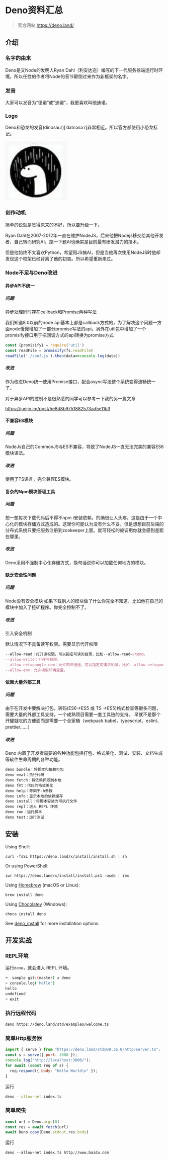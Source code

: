 # Deno资料汇总

> 官方网站 https://deno.land/



## 介绍

### 名字的由来

Deno是又Node的发明人Ryan Dahl（利安达迩）编写的下一代服务器端运行时环境。所以任性的作者将Node的音节颠倒过来作为新框架的名字。

### 发音

大家可以发音为“德诺”或“迪诺”，我更喜欢叫他迪诺。

### Logo

Deno和恐龙的发音(dinosaur)[ˈdaɪnəsɔːr]非常相近。所以官方都使用小恐龙标记。

![image-20200408151836617](assets/image-20200408151836617.png)

### 创作动机

简单的说就是觉得原来的不好，所以要升级一下。

Ryan Dahl在2007-2012年一直在维护NodeJS，后来他把Nodejs移交给其他开发者，自己转而研究AI。跑一下题AI也确实是目前最有研发潜力的技术。

但是他始终不太喜欢Python，希望用JS搞AI，但是当他再次使用NodeJS时他却发现这个框架已经背离了他的初衷。所以希望重新来过。



### Node不足与Deno改进

#### 异步API不统一

##### 问题

异步处理同时存在callback和Promise两种写法

我们知道8.0以前的node api基本上都是callback方式的，为了解决这个问题一方面node慢慢增加了一部分promise写法的api。另外在util包中增加了一个promisify接口用于把回调方式的api转换为promise方式

```js
const {promisify} = require('util')
const readFile = promisify(fs.readFile)
readFile('./conf.js').then(data=>console.log(data))
```

##### 改进

作为改进Deno统一使用Promise接口，配合async写法整个系统变得流畅统一了。

对于异步API的控制不是很熟悉的同学可以参考一下我的另一篇文章

https://juejin.im/post/5e8d8b9751882573ad5e11b3



#### 不兼容ES模块

##### 问题

NodeJs自己的CommonJS与ES不兼容，导致了NodeJS一直无法完美的兼容ES6 模块语法。

##### 改进

使用了TS语言，完全兼容ES模块。

#### 复杂的Npm模块管理工具

##### 问题

想一想每次下载代码后不得不npm i安装依赖，的确很让人头疼。这是由于一个中心化的模块存储方式造成的。这里你可能认为没有什么不妥，但是想想目前后端的分布式系统只要把服务注册到zookeeper上面。就可轻松的被调用你就会感到差距在哪里。

##### 改进

Deno采用不强制中心化存储方式，换句话说你可以加载任何地方的模块。

#### 缺乏安全性问题

##### 问题

Node没有安全模块 如果下载别人的模块做了什么你完全不知道，比如他在自己的模块中加入了挖矿程序。你完全控制不了。

##### 改进

引入安全机制 

默认情况下不具备读写权限。需要显示代开权限

```js
--allow-read：打开读权限，可以指定可读的目录，比如--allow-read=/temp。
--allow-write：打开写权限。
--allow-net=google.com：允许网络通信，可以指定可请求的域，比如--allow-net=google.com。
--allow-env：允许读取环境变量。
```



#### 依赖大量外部工具

##### 问题

由于在开发中要解决打包，转码(ES6->ES5 或 TS ->ES5)格式检查等很多问题，需要大量的外部工具支持，一个成熟项目需要一套工具链的支持。 早就不是那个开罐就吃的方便面而是需要一个全家桶（webpack babel，typescript、eslint、prettier......）

##### 改进

Deno 内置了开发者需要的各种功能包括打包、格式美化、测试、安装、文档生成等软件生命周期的各种功能。

```bash
deno bundle：将脚本和依赖打包
deno eval：执行代码
deno fetch：将依赖抓取到本地
deno fmt：代码的格式美化
deno help：等同于-h参数
deno info：显示本地的依赖缓存
deno install：将脚本安装为可执行文件
deno repl：进入 REPL 环境
deno run：运行脚本
deno test：运行测试
```





## 安装

Using Shell:

```
curl -fsSL https://deno.land/x/install/install.sh | sh
```

Or using PowerShell:

```
iwr https://deno.land/x/install/install.ps1 -useb | iex
```

Using [Homebrew](https://formulae.brew.sh/formula/deno) (macOS or Linux):

```
brew install deno
```

Using [Chocolatey](https://chocolatey.org/packages/deno) (Windows):

```
choco install deno
```

See [deno_install](https://github.com/denoland/deno_install) for more installation options.



## 开发实战

### REPL环境

运行`deno`，就会进入 REPL 环境。

```bash
➜  sample git:(master) ✗ deno
> console.log('hello')
hello
undefined
> exit
```



### 执行远程代码

```bash
deno https://deno.land/std/examples/welcome.ts
```



### 简单Http服务器

```js
import { serve } from "https://deno.land/std@v0.36.0/http/server.ts";
const s = serve({ port: 3000 });
console.log("http://localhost:3000/");
for await (const req of s) {
  req.respond({ body: "Hello World\n" });
}
```

运行

```bash
deno --allow-net index.ts
```



### 简单爬虫

```js
const url = Deno.args[0]
const res = await fetch(url)
await Deno.copy(Deno.stdout,res.body)
```

运行

```
deno --allow-net index.ts http://www.baidu.com
```

